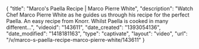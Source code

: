 {
    "title": "Marco's Paella Recipe | Marco Pierre White",
    "description": "Watch Chef Marco Pierre White as he guides us through his recipe for the perfect Paella. An easy recipe from Knorr. Whilst Paella is cooked in many different...",
    "videoid": "143611",
    "date_created": "1393054136",
    "date_modified": "1418181163",
    "type": "captivate",
    "layout": "video",
    "url": "\/v\/marco-s-paella-recipe-marco-pierre-white\/143611"
}